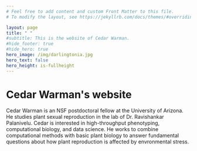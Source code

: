 ```yaml
---
# Feel free to add content and custom Front Matter to this file.
# To modify the layout, see https://jekyllrb.com/docs/themes/#overriding-theme-defaults

layout: page
title: " " 
#subtitle: This is the website of Cedar Warman.
#hide_footer: true
#hide_hero: true
hero_image: /img/darlingtonia.jpg
hero_text: false
hero_height: is-fullheight
---
```


# Cedar Warman's website
Cedar Warman is an NSF postdoctoral fellow at the University of Arizona. He studies plant sexual reproduction in the lab of Dr. Ravishankar Palanivelu. Cedar is interested in high-throughput phenotyping, computational biology, and data science. He works to combine computational methods with basic plant biology to answer fundamental questions about how plant reproduction is affected by envronmental stress.
